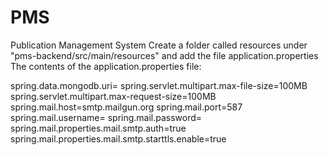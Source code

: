 # PMS
Publication Management System
Create a folder called resources under "pms-backend/src/main/resources" and add the file application.properties
The contents of the application.properties file:

spring.data.mongodb.uri= <enter your mongodb uri>
spring.servlet.multipart.max-file-size=100MB
spring.servlet.multipart.max-request-size=100MB
spring.mail.host=smtp.mailgun.org
spring.mail.port=587
spring.mail.username= <enter your mailgun username>
spring.mail.password= <enter your mailgun password>
spring.mail.properties.mail.smtp.auth=true
spring.mail.properties.mail.smtp.starttls.enable=true
